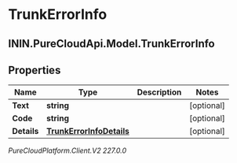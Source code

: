 # TrunkErrorInfo

## ININ.PureCloudApi.Model.TrunkErrorInfo

## Properties

|Name | Type | Description | Notes|
|------------ | ------------- | ------------- | -------------|
| **Text** | **string** |  | [optional] |
| **Code** | **string** |  | [optional] |
| **Details** | [**TrunkErrorInfoDetails**](TrunkErrorInfoDetails) |  | [optional] |



_PureCloudPlatform.Client.V2 227.0.0_
